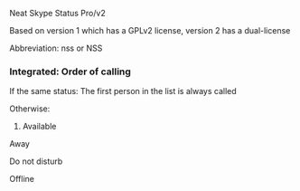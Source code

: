 
Neat Skype Status Pro/v2

Based on version 1 which has a GPLv2 license, version 2 has a dual-license

Abbreviation: nss or NSS


### Integrated: Order of calling

If the same status: The first person in the list is always called

Otherwise:
1. Available

Away

Do not disturb

Offline

